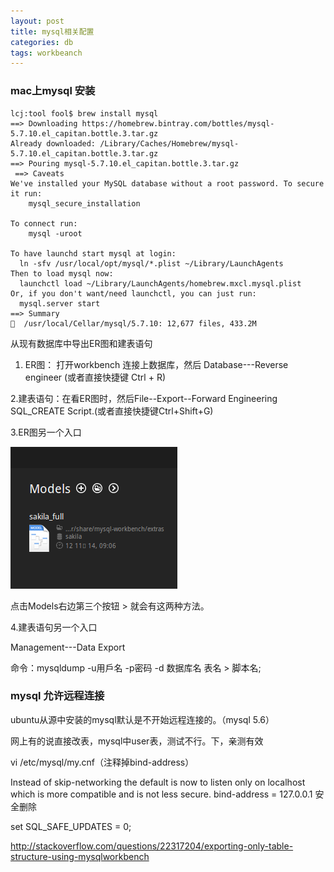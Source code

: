 ```yaml
---
layout: post
title: mysql相关配置
categories: db
tags: workbeanch
---
```



### mac上mysql 安装

    lcj:tool fool$ brew install mysql
    ==> Downloading https://homebrew.bintray.com/bottles/mysql-5.7.10.el_capitan.bottle.3.tar.gz
    Already downloaded: /Library/Caches/Homebrew/mysql-5.7.10.el_capitan.bottle.3.tar.gz
    ==> Pouring mysql-5.7.10.el_capitan.bottle.3.tar.gz
     ==> Caveats
    We've installed your MySQL database without a root password. To secure it run:
        mysql_secure_installation
    
    To connect run:
        mysql -uroot
    
    To have launchd start mysql at login:
      ln -sfv /usr/local/opt/mysql/*.plist ~/Library/LaunchAgents
    Then to load mysql now:
      launchctl load ~/Library/LaunchAgents/homebrew.mxcl.mysql.plist
    Or, if you don't want/need launchctl, you can just run:
      mysql.server start
    ==> Summary
    🍺  /usr/local/Cellar/mysql/5.7.10: 12,677 files, 433.2M
    
 从现有数据库中导出ER图和建表语句
1. ER图： 打开workbench  连接上数据库，然后 Database---Reverse  engineer (或者直接快捷键 Ctrl + R)

2.建表语句：在看ER图时，然后File--Export--Forward Engineering SQL_CREATE Script.(或者直接快捷键Ctrl+Shift+G)

3.ER图另一个入口

![workbeanch](/images/tool/workbeanch.png)

点击Models右边第三个按钮 > 就会有这两种方法。

4.建表语句另一个入口

Management---Data Export

命令：mysqldump -u用戶名 -p密码 -d 数据库名 表名 > 脚本名;

### mysql 允许远程连接

ubuntu从源中安装的mysql默认是不开始远程连接的。（mysql 5.6）

网上有的说直接改表，mysql中user表，测试不行。下，亲测有效

vi  /etc/mysql/my.cnf（注释掉bind-address）

Instead of skip-networking the default is now to listen only on
localhost which is more compatible and is not less secure.
bind-address = 127.0.0.1
安全删除

set SQL_SAFE_UPDATES = 0;

http://stackoverflow.com/questions/22317204/exporting-only-table-structure-using-mysqlworkbench